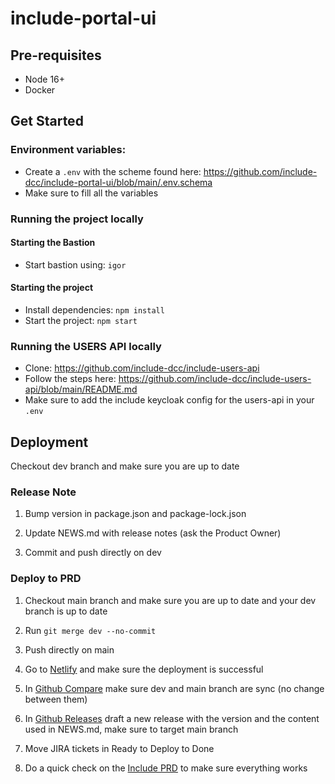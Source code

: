 # include-portal-ui

## Pre-requisites

- Node 16+
- Docker

## Get Started

### Environment variables:

- Create a `.env` with the scheme found here: https://github.com/include-dcc/include-portal-ui/blob/main/.env.schema
- Make sure to fill all the variables

### Running the project locally

#### Starting the Bastion

- Start bastion using: `igor`

#### Starting the project

- Install dependencies: `npm install`
- Start the project: `npm start`

### Running the USERS API locally

- Clone: https://github.com/include-dcc/include-users-api
- Follow the steps here: https://github.com/include-dcc/include-users-api/blob/main/README.md
- Make sure to add the include keycloak config for the users-api in your `.env`

## Deployment

Checkout dev branch and make sure you are up to date

### Release Note

1. Bump version in package.json and package-lock.json

2. Update NEWS.md with release notes (ask the Product Owner)

3. Commit and push directly on dev

### Deploy to PRD

1. Checkout main branch and make sure you are up to date and your dev branch is up to date

2. Run `git merge dev --no-commit`

3. Push directly on main

4. Go to [Netlify](https://app.netlify.com/sites/include-prd/overview) and make sure the deployment is successful 

5. In [Github Compare](https://github.com/include-dcc/include-portal-ui/compare) make sure dev and main branch are sync (no change between them)

6. In [Github Releases](https://github.com/include-dcc/include-portal-ui/releases) draft a new release with the version and the content used in NEWS.md, make sure to target main branch

7. Move JIRA tickets in Ready to Deploy to Done

8. Do a quick check on the [Include PRD](https://portal.includedcc.org/login) to make sure everything works
